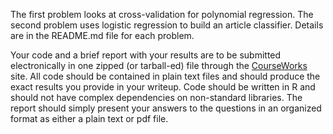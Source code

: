 The first problem looks at cross-validation for polynomial regression.
The second problem uses logistic regression to build an article classifier.
Details are in the README.md file for each problem.

Your code and a brief report with your results are to be submitted electronically in one zipped (or tarball-ed) file through the [CourseWorks](https://courseworks.columbia.edu/portal/site/APMAE4990_001_2015_1) site. All code should be contained in plain text files and should produce the exact results you provide in your writeup. Code should be written in R and should not have complex dependencies on non-standard libraries. The report should simply present your answers to the questions in an organized format as either a plain text or pdf file.
